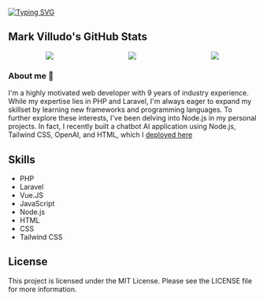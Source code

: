 [![Typing SVG](https://readme-typing-svg.demolab.com/?lines=PHP+/+Laravel+Developer;Passionate+in+Software+Development)](https://git.io/typing-svg)

## Mark Villudo's GitHub Stats

<div style="display: flex; justify-content: space-around; align-items: center;">
  <div>
    <img src="https://github-readme-stats-git-masterrstaa-rickstaa.vercel.app/api?username=markvilludo&show_icons=true&theme=">
  </div>
  <div>
    <img src="https://github-readme-streak-stats.herokuapp.com?user=markvilludo&theme=&date_format=M%20j%5B%2C%20Y%5D">
  </div>
  <div>
    <img src="https://github-readme-stats-git-masterrstaa-rickstaa.vercel.app/api/top-langs/?username=markvilludo&layout=compact&theme=">
  </div>
</div>

### About me 👋

I'm a highly motivated web developer with 9 years of industry experience.  While my expertise lies in PHP and Laravel, I'm always eager to expand my skillset by learning new frameworks and programming languages.  To further explore these interests, I've been delving into Node.js in my personal projects.  In fact, I recently built a chatbot AI application using Node.js, Tailwind CSS, OpenAI, and HTML, which I [deployed here](https://chatbot-openai-wp7z.onrender.com)


## Skills

* PHP
* Laravel
* Vue.JS
* JavaScript
* Node.js
* HTML
* CSS
* Tailwind CSS

## License

This project is licensed under the MIT License.  Please see the LICENSE file for more information.
